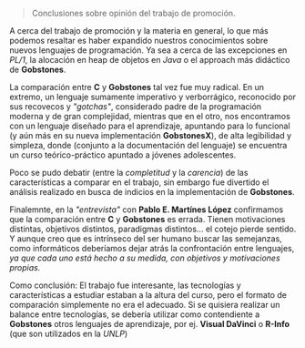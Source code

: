 > Conclusiones sobre opinión del trabajo de promoción.

A cerca del trabajo de promoción y la materia en general, lo que más podemos resaltar es haber expandido nuestros conocimientos sobre nuevos lenguajes de programación. Ya sea a cerca de las excepciones en _PL/1_, la alocación en heap de objetos en _Java_ o el approach más didáctico de **Gobstones**.

La comparación entre **C** y **Gobstones** tal vez fue muy radical. En un extremo, un lenguaje sumamente imperativo y verborrágico, reconocido por sus recovecos y _"gotchas"_, considerado padre de la programación moderna y de gran complejidad, mientras que en el otro, nos encontramos con un lenguaje diseñado para el aprendizaje, apuntando para lo funcional (y aún más en su nueva implementación **GobstonesX**), de alta legibilidad y simpleza, donde (conjunto a la documentación del lenguaje) se encuentra un curso teórico-práctico apuntado a jóvenes adolescentes.

Poco se pudo debatir (entre la _completitud_ y la _carencia_) de las características a comparar en el trabajo, sin embargo fue divertido el análisis realizado en busca de indicios en la implementación de **Gobstones**.

Finalemnte, en la _"entrevista"_ con **Pablo E. Martínes López** confirmamos que la comparación entre **C** y **Gobstones** es errada. Tienen motivaciones distintas, objetivos distintos, paradigmas distintos... el cotejo pierde sentido. Y aunque creo que es intrínseco del ser humano buscar las semejanzas, como informáticos deberíamos dejar atrás la confrontación entre lenguajes, _ya que cada uno está hecho a su medida, con objetivos y motivaciones propias._

Como conclusión: El trabajo fue interesante, las tecnologías y características a estudiar estaban a la altura del curso, pero el formato de comparación simplemente no era el adecuado. Si se quisiera realizar un balance entre tecnologías, se debería utilizar como contendiente a **Gobstones** otros lenguajes de aprendizaje, por ej. **Visual DaVinci** o **R-Info** (que son utilizados en la _UNLP_)
